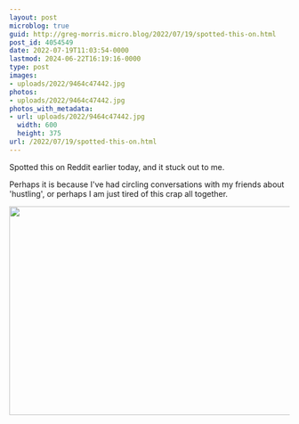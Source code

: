 ```yaml
---
layout: post
microblog: true
guid: http://greg-morris.micro.blog/2022/07/19/spotted-this-on.html
post_id: 4054549
date: 2022-07-19T11:03:54-0000
lastmod: 2024-06-22T16:19:16-0000
type: post
images:
- uploads/2022/9464c47442.jpg
photos:
- uploads/2022/9464c47442.jpg
photos_with_metadata:
- url: uploads/2022/9464c47442.jpg
  width: 600
  height: 375
url: /2022/07/19/spotted-this-on.html
---
```

Spotted this on Reddit earlier today, and it stuck out to me.

Perhaps it is because I've had circling conversations with my friends about 'hustling', or perhaps I am just tired of this crap all together.

<img src="uploads/2022/9464c47442.jpg" width="600" height="375" alt="" />
